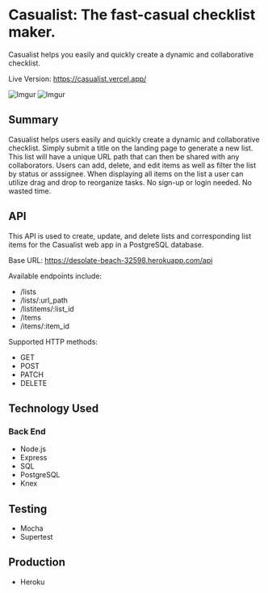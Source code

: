 # Casualist: The fast-casual checklist maker.

Casualist helps you easily and quickly create a dynamic and collaborative checklist. 

Live Version: <https://casualist.vercel.app/>

![Imgur](https://i.imgur.com/tnTWY7f.png)
![Imgur](https://i.imgur.com/7yF0231.png)

## Summary

Casualist helps users easily and quickly create a dynamic and collaborative checklist.  Simply submit a title on the landing page to generate a new list. This list will have a unique URL path that can then be shared with any collaborators. Users can add, delete, and edit items as well as filter the list by status or asssignee. When displaying all items on the list a user can utilize drag and drop to reorganize tasks. No sign-up or login needed. No wasted time.

## API

This API is used to create, update, and delete lists and corresponding list items for the Casualist web app in a PostgreSQL database.

Base URL: https://desolate-beach-32598.herokuapp.com/api

Available endpoints include:
* /lists
* /lists/:url_path
* /listitems/:list_id
* /items
* /items/:item_id


Supported HTTP methods:
* GET
* POST
* PATCH
* DELETE


## Technology Used

### Back End
* Node.js
* Express
* SQL
* PostgreSQL
* Knex


## Testing
* Mocha
* Supertest

## Production
* Heroku
